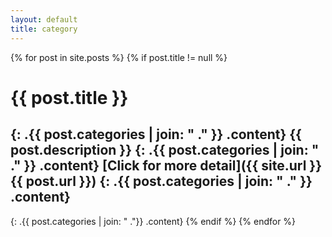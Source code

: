 ```yaml
---
layout: default
title: category
---
```

{% for post in site.posts %}
{% if post.title != null %}
# {{ post.title }} 
{: .{{ post.categories | join: " ." }} .content}
{{ post.description }}
{: .{{ post.categories | join: " ." }} .content}
[Click for more detail]({{ site.url }}{{ post.url }})
{: .{{ post.categories | join: " ." }} .content}
---
{: .{{ post.categories | join: " ."}} .content}
{% endif %}
{% endfor %}
